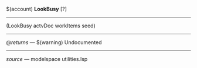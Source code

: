 $(account) **LookBusy** [?]


 ------ 
(LookBusy actvDoc workItems seed)

 ------ 
@*returns* — $(warning) Undocumented

 ------ 
*source* — modelspace utilities.lsp